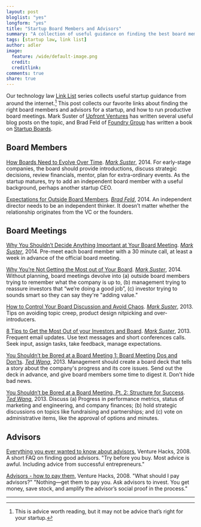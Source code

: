 ```yaml
---
layout: post
bloglist: "yes"
longform: "yes"
title: "Startup Board Members and Advisors"
summary: "A collection of useful guidance on finding the best board members and advisors for a startup."
tags: [startup law, link list]
author: adler
image:
  feature: /wide/default-image.png
  credit:
  creditlink:
comments: true
share: true
---
```


Our technology law [Link List](/tags/#link+list) series collects useful startup guidance from around the internet.[^1]  This post collects our favorite links about finding the right board members and advisors for a startup, and how to run productive board meetings. Mark Suster of [Upfront Ventures](http://upfront.com/) has written several useful blog posts on the topic, and Brad Feld of [Foundry Group](http://foundrygroup.com/) has written a book on [Startup Boards](http://www.amazon.com/Startup-Boards-Getting-Board-Directors/dp/1118443667).  

[^1]: This is advice worth reading, but it may not be advice that’s right for your startup.


## Board Members

[How Boards Need to Evolve Over Time](http://www.bothsidesofthetable.com/2014/01/06/how-boards-need-to-evolve-over-time/). [*Mark Suster*](https://twitter.com/msuster), 2014. For early-stage companies, the board should provide introductions, discuss strategic decisions, review financials, mentor, plan for extra-ordinary events. As the startup matures, try to add an independent board member with a useful background, perhaps another startup CEO. 

[Expectations for Outside Board Members](http://www.feld.com/archives/2014/04/expectations-outside-board-members.html). [*Brad Feld*](https://twitter.com/bfeld), 2014. An independent director needs to be an independent thinker. It doesn’t matter whether the relationship originates from the VC or the founders. 

## Board Meetings

[Why You Shouldn’t Decide Anything Important at Your Board Meeting](http://www.bothsidesofthetable.com/2014/03/19/why-you-shouldnt-decide-anything-important-at-your-board-meeting/). [*Mark Suster*](https://twitter.com/msuster), 2014. Pre-meet each board member with a 30 minute call, at least a week in advance of the official board meeting. 

[Why You’re Not Getting the Most out of Your Board](http://www.bothsidesofthetable.com/2013/12/09/why-youre-not-getting-the-most-out-of-your-board/). [*Mark Suster*](https://twitter.com/msuster), 2014. Without planning, board meetings devolve into (a) outside board members trying to remember what the company is up to,  (b) management trying to reassure investors that “we’re doing a good job”, (c) investor trying to sounds smart so they can say they're "adding value." 

[How to Control Your Board Discussion and Avoid Chaos](http://www.bothsidesofthetable.com/2013/12/10/how-to-control-your-board-discussion-and-avoid-chaos/). [*Mark Suster*](https://twitter.com/msuster), 2013. Tips on avoiding topic creep, product design nitpicking and over-introducers. 

[8 Tips to Get the Most Out of your Investors and Board](http://www.bothsidesofthetable.com/2013/05/27/8-tips-to-get-the-most-out-of-your-investors-and-board/). [*Mark Suster*](https://twitter.com/msuster), 2013. Frequent email updates. Use text messages and short conferences calls. Seek input, assign tasks, take feedback, manage expectations. 

[You Shouldn’t be Bored at a Board Meeting 1: Board Meeting Dos and Don’ts](http://pando.com/2013/02/27/you-shouldnt-be-bored-at-a-board-meeting-pt-1-board-meeting-dos-and-donts/). [*Ted Wang*](https://twitter.com/twang), 2013. Management should create a board deck that tells a story about the company's progress and its core issues. Send out the deck in advance, and give board members some time to digest it. Don't hide bad news. 

[You Shouldn’t be Bored at a Board Meeting, Pt. 2: Structure for Success](http://pando.com/2013/03/01/you-shouldnt-be-bored-at-a-board-meeting-pt-2-structure-for-success/).  [*Ted Wang*](https://twitter.com/twang), 2013. Discuss (a) Progress in performance metrics, status of marketing and engineering, and company finances; (b) hold strategic discussions on topics like fundraising and partnerships; and (c) vote on administrative items, like the approval of options and minutes. 


## Advisors 

[Everything you ever wanted to know about advisors](http://venturehacks.com/articles/advisors), Venture Hacks, 2008. A short FAQ on finding good advisors. "Try before you buy. Most advice is awful. Including advice from successful entrepreneurs." 

[Advisors - how to pay them](http://venturehacks.com/articles/advisors-part-2), Venture Hacks, 2008. "What should I pay advisors?" "Nothing—get them to pay you. Ask advisors to invest. You get money, save stock, and amplify the advisor’s social proof in the process." 



- - - 
